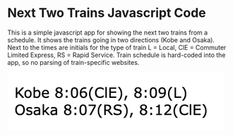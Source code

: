 # Next Two Trains Javascript Code

This is a simple javascript app for showing the next two trains from a schedule.  It shows the trains going in two directions (Kobe and Osaka).
Next to the times are initials for the type of train L = Local, ClE = Commuter Limited Express, RS = Rapid Service.  Train schedule is hard-coded into the app, so no parsing of train-specific websites.

![Alt text](./twotrains.png)
